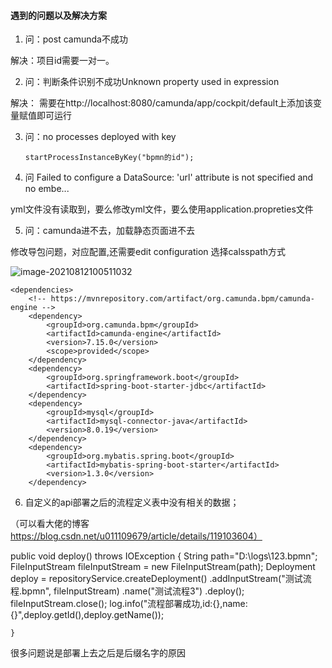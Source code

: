 #### 遇到的问题以及解决方案

1. 问：post camunda不成功

解决：项目id需要一对一。

2. 问：判断条件识别不成功Unknown property used in expression

解决： 需要在http://localhost:8080/camunda/app/cockpit/default上添加该变量赋值即可运行

3. 问：no processes deployed with key

   ```
   startProcessInstanceByKey("bpmn的id");
   ```

4. 问 Failed to configure a DataSource: 'url' attribute is not specified and no embe...

yml文件没有读取到，要么修改yml文件，要么使用application.propreties文件

5. 问：camunda进不去，加载静态页面进不去

修改导包问题，对应配置,还需要edit configuration 选择calsspath方式

![image-20210812100511032](C:\Users\Administrator.USER-20200513YB\AppData\Roaming\Typora\typora-user-images\image-20210812100511032.png)

```
<dependencies>
    <!-- https://mvnrepository.com/artifact/org.camunda.bpm/camunda-engine -->
    <dependency>
        <groupId>org.camunda.bpm</groupId>
        <artifactId>camunda-engine</artifactId>
        <version>7.15.0</version>
        <scope>provided</scope>
    </dependency>
    <dependency>
        <groupId>org.springframework.boot</groupId>
        <artifactId>spring-boot-starter-jdbc</artifactId>
    </dependency>
    <dependency>
        <groupId>mysql</groupId>
        <artifactId>mysql-connector-java</artifactId>
        <version>8.0.19</version>
    </dependency>
    <dependency>
        <groupId>org.mybatis.spring.boot</groupId>
        <artifactId>mybatis-spring-boot-starter</artifactId>
        <version>1.3.0</version>
    </dependency>
```

6. 自定义的api部署之后的流程定义表中没有相关的数据；

（可以看大佬的博客 https://blog.csdn.net/u011109679/article/details/119103604）

 public void deploy() throws IOException {
        String path="D:\\logs\\123.bpmn";
        FileInputStream fileInputStream = new FileInputStream(path);
        Deployment deploy = repositoryService.createDeployment()
                .addInputStream("测试流程.bpmn", fileInputStream)
                .name("测试流程3")
                .deploy();
        fileInputStream.close();
        log.info("流程部署成功,id:{},name:{}",deploy.getId(),deploy.getName());

    }

很多问题说是部署上去之后是后缀名字的原因